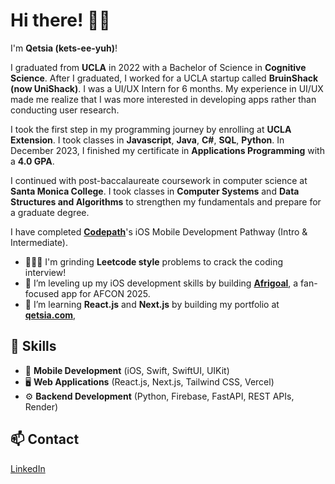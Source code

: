 # Hi there! 👋🏾
I'm **Qetsia (kets-ee-yuh)**! 

I graduated from **UCLA** in 2022 with a Bachelor of Science in **Cognitive Science**. After I graduated, I worked for a UCLA startup called **BruinShack (now UniShack)**. I was a UI/UX Intern for 6 months. My experience in UI/UX made me realize that I was more interested in developing apps rather than conducting user research. 

I took the first step in my programming journey by enrolling at **UCLA Extension**. I took classes in **Javascript**, **Java**, **C#**, **SQL**, **Python**. In December 2023, I finished my certificate in **Applications Programming** with a **4.0 GPA**.

I continued with post-baccalaureate coursework in computer science at **Santa Monica College**. I took classes in **Computer Systems** and **Data Structures and Algorithms** to strengthen my fundamentals and prepare for a graduate degree. 

I have completed **[Codepath](https://www.codepath.org/courses/ios-development)**'s iOS Mobile Development Pathway (Intro & Intermediate). 

- 🏋🏾‍♀️ I'm grinding **Leetcode style** problems to crack the coding interview!
- 🚀 I’m leveling up my iOS development skills by building **[Afrigoal](https://github.com/qetsiankulu/afrigoal-afcon-2025)**, a fan-focused app for AFCON 2025. 
- 🌱 I’m learning **React.js** and **Next.js** by building my portfolio at **[qetsia.com](https://www.qetsia.com/)**,

## 🔧 Skills
- 📱 **Mobile Development** (iOS, Swift, SwiftUI, UIKit)
- 🖥️ **Web Applications** (React.js, Next.js, Tailwind CSS, Vercel)
- ⚙️ **Backend Development** (Python, Firebase, FastAPI, REST APIs, Render)

## 📫 Contact
[LinkedIn](https://www.linkedin.com/in/qetsiankulu/)
